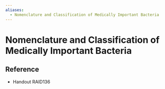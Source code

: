 ```yaml
---
aliases:
  - Nomenclature and Classification of Medically Important Bacteria
---
```


# Nomenclature and Classification of Medically Important Bacteria

## Reference

- Handout RAID136
